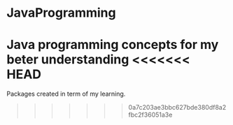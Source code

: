 # JavaProgramming
Java programming concepts for my beter understanding
<<<<<<< HEAD
=======

Packages created in term of my learning.
>>>>>>> 0a7c203ae3bbc627bde380df8a2fbc2f36051a3e
